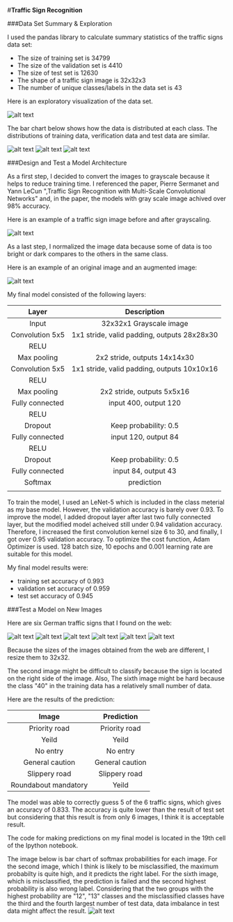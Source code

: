 #**Traffic Sign Recognition** 


[//]: # (Image References)

[visualization_image]: ./writeup_images/visualization.png "Visualization"
[histogram_training]: ./writeup_images/histogram_training.png "Histogram of training data"
[histogram_validation]: ./writeup_images/histogram_validation.png "Histogram of validation data"
[histogram_test]: ./writeup_images/histogram_test.png "Histogram of test data"
[grayscaling]: ./writeup_images/grayscaling.png "Grayscaling"
[normalization]: ./writeup_images/grayscale_normalization.png "Normalization"
[webImage1]: ./webImage/c12_Priorityroad.jpg "Traffic Sign 1"
[webImage2]: ./webImage/c13_yield.jpg "Traffic Sign 2"
[webImage3]: ./webImage/c17_noentry.jpeg "Traffic Sign 3"
[webImage4]: ./webImage/c18_generalCaution.jpeg "Traffic Sign 4"
[webImage5]: ./webImage/c23_slippery_road.jpeg "Traffic Sign 5"
[webImage6]: ./webImage/c40_roundabout.jpg "Traffic Sign 6"
[webchart]: ./writeup_images/webimage_chart.png "Softmax predictions"


###Data Set Summary & Exploration

I used the pandas library to calculate summary statistics of the traffic
signs data set:

* The size of training set is 34799
* The size of the validation set is 4410
* The size of test set is 12630
* The shape of a traffic sign image is 32x32x3
* The number of unique classes/labels in the data set is 43

Here is an exploratory visualization of the data set. 

![alt text][visualization_image]

The bar chart below shows how the data is distributed at each class. The distributions of training data, verification data and test data are similar.

![alt text][histogram_training]
![alt text][histogram_validation]
![alt text][histogram_test]

###Design and Test a Model Architecture

As a first step, I decided to convert the images to grayscale because it helps to reduce training time. I referenced the paper, Pierre Sermanet and Yann LeCun ",Traffic Sign Recognition with Multi-Scale Convolutional Networks" and, in the paper, the models with gray scale image achived over 98% accuracy. 

Here is an example of a traffic sign image before and after grayscaling.

![alt text][grayscaling]

As a last step, I normalized the image data because some of data is too bright or dark compares to the others in the same class.

Here is an example of an original image and an augmented image:

![alt text][normalization]


My final model consisted of the following layers:

| Layer         		|     Description	        					| 
|:---------------------:|:---------------------------------------------:| 
| Input         		| 32x32x1 Grayscale image   					| 
| Convolution 5x5     	| 1x1 stride, valid padding, outputs 28x28x30 	|
| RELU					|												|
| Max pooling	      	| 2x2 stride,  outputs 14x14x30 				|
| Convolution 5x5	    | 1x1 stride, valid padding, outputs 10x10x16 	|
| RELU					|												|
| Max pooling	      	| 2x2 stride,  outputs 5x5x16 					|
| Fully connected		| input 400, output 120   						|
| RELU					|												|
| Dropout				| Keep probability: 0.5							|
| Fully connected		| input 120, output 84   						|
| RELU					|												|
| Dropout				| Keep probability: 0.5							|
| Fully connected		| input 84, output 43   						|
| Softmax				| prediction 									|
|						|												|


To train the model, I used an LeNet-5 which is included in the class meterial as my base model. However, the validation accuracy is barely over 0.93. To improve the model, I added dropout layer after last two fully connected layer, but the modified model acheived still under 0.94 validation accuracy. Therefore, I increased the first convolution kernel size 6 to 30, and finally, I got over 0.95 validation accuracy. To optimize the cost function, Adam Optimizer is used. 128 batch size, 10 epochs and 0.001 learning rate are suitable for this model.

My final model results were:
* training set accuracy of 0.993
* validation set accuracy of 0.959
* test set accuracy of 0.945


###Test a Model on New Images

Here are six German traffic signs that I found on the web:

![alt text][webImage1] ![alt text][webImage2] ![alt text][webImage3] 
![alt text][webImage4] ![alt text][webImage5] ![alt text][webImage6]

Because the sizes of the images obtained from the web are different, I resize them to 32x32.

The second image might be difficult to classify because the sign is located on the right side of the image. Also, The sixth image might be hard because the class "40" in the training data has a relatively small number of data.

Here are the results of the prediction:

| Image			        |     Prediction	        					| 
|:---------------------:|:---------------------------------------------:| 
| Priority road  		| Priority road   								| 
| Yeild  				| Yeild 										|
| No entry				| No entry										|
| General caution 		| General caution				 				|
| Slippery road 		| Slippery road					 				|
| Roundabout mandatory	| Yeild 										|


The model was able to correctly guess 5 of the 6 traffic signs, which gives an accuracy of 0.833. The accuracy is quite lower than the result of test set but considering that this result is from only 6 images, I think it is acceptable result.   

The code for making predictions on my final model is located in the 19th cell of the Ipython notebook.

The image below is bar chart of softmax probabilities for each image.
For the second image, which I think is likely to be misclassified, the maximum probabilty is quite high, and it predicts the right label.
For the sixth image, which is misclassified, the prediction is failed and the second highest probability is also wrong label.
Considering that the two groups with the highest probability are "12", "13" classes and the misclassified  classes have the third and the fourth largest number of test data, data imbalance in test data might affect the result.
![alt text][webchart]



